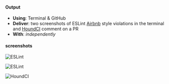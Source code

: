 #### Output
- **Using**: Terminal & GitHub
- **Deliver**: two screenshots of ESLint [Airbnb](https://github.com/airbnb/javascript)  style violations in the terminal and [HoundCI](https://houndci.com/) comment on a PR
- **With**: *independently*

#### screenshots
![ESLint](https://cloud.githubusercontent.com/assets/25608473/22862522/b565a080-f130-11e6-8db6-88761112cdad.png)

![ESLint](https://cloud.githubusercontent.com/assets/25608473/23024060/be0ef7ec-f458-11e6-91c6-d2785de21b0f.png)

![HoundCI](https://cloud.githubusercontent.com/assets/25608473/22862994/1c7a70b8-f139-11e6-92c2-df27156b9773.png)
